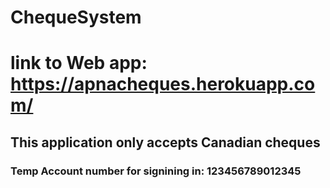 # ChequeSystem

# link to Web app: https://apnacheques.herokuapp.com/
## This application only accepts Canadian cheques

### Temp Account number for signining in: 123456789012345
